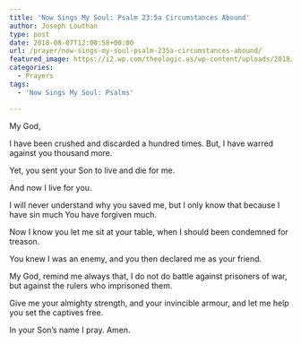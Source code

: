 ```yaml
---
title: 'Now Sings My Soul: Psalm 23:5a Circumstances Abound'
author: Joseph Louthan
type: post
date: 2018-08-07T12:00:58+00:00
url: /prayer/now-sings-my-soul-psalm-235a-circumstances-abound/
featured_image: https://i2.wp.com/theologic.us/wp-content/uploads/2018/07/image.png?resize=550%2C367
categories:
  - Prayers
tags:
  - 'Now Sings My Soul: Psalms'

---
```

</pre>
  My God,
  
  I have been crushed and 
    discarded a hundred times.
  	But, I have warred against you 
    thousand more.
  
  Yet, you sent your Son to live 
    and die for me.
  	
  And now I live for you.
  
  I will never understand 
    why you saved me,
  	but I only know that 
    because I have sin much
  	You have forgiven much.
  
  Now I know you let me sit 
    at your table,
  	when I should been 
    condemned for treason.
  
  You knew I was an enemy,
  	and you then declared me 
    as your friend.
  
  My God, remind me always that,
  	I do not do battle 
    against prisoners of war,
  	but against the rulers 
    who imprisoned them.
  
  Give me your almighty strength,
  	and your invincible armour,
  	and let me help 
    you set the captives free.
  
  In your Son’s name I pray. Amen. 
</pre>